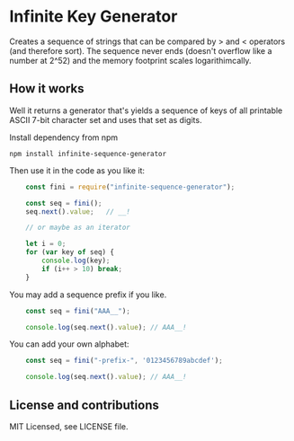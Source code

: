 Infinite Key Generator
========================

Creates a sequence of strings that can be compared by &gt; and &lt; operators (and therefore sort). The sequence never
ends (doesn't overflow like a number at 2^52) and the memory footprint scales logarithimcally.

How it works
--------------

Well it returns a generator that's yields a sequence of keys of all printable ASCII 7-bit character set and uses that
set as digits.

Install dependency from npm

    npm install infinite-sequence-generator

Then use it in the code as you like it:

```javascript
    const fini = require("infinite-sequence-generator");

    const seq = fini();
    seq.next().value;   // __!

    // or maybe as an iterator

    let i = 0;
    for (var key of seq) {
        console.log(key);
        if (i++ > 10) break;
    }
```

You may add a sequence prefix if you like.

```javascript
    const seq = fini("AAA__");

    console.log(seq.next().value); // AAA__!
```

You can add your own alphabet:

```javascript
    const seq = fini("-prefix-", '0123456789abcdef');

    console.log(seq.next().value); // AAA__!
```


License and contributions
---------------------------

MIT Licensed, see LICENSE file.
